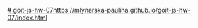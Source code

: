 [# goit-js-hw-07](https://mlynarska-paulina.github.io/goit-js-hw-07/index.html)https://mlynarska-paulina.github.io/goit-js-hw-07/index.html
